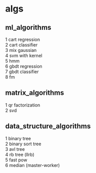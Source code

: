 # algs
## ml_algorithms
1 cart regression<br>
2 cart classifier<br>
3 mix gaussian<br>
4 svm with kernel<br>
5 hmm<br>
6 gbdt regression<br>
7 gbdt classifier<br>
8 fm <br>

## matrix_algorithms
1 qr factorization<br>
2 svd <br>

## data_structure_algorithms
1 binary tree<br>
2 binary sort tree<br>
3 avl tree<br>
4 rb tree (llrb)<br>
5 fast pow<br>
6 median (master-worker)<br>